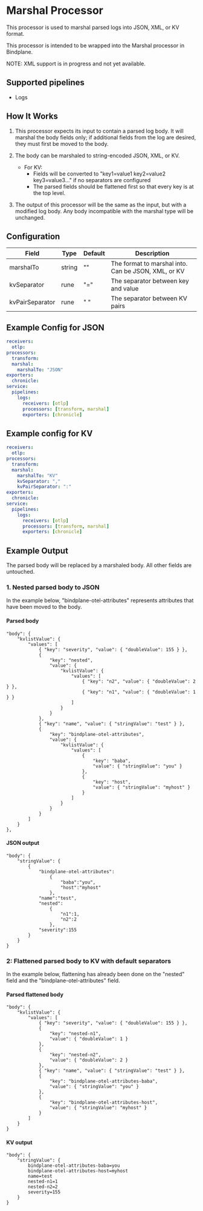 # Marshal Processor

This processor is used to marshal parsed logs into JSON, XML, or KV format.

This processor is intended to be wrapped into the Marshal processor in Bindplane.

NOTE: XML support is in progress and not yet available.

## Supported pipelines

- Logs

## How It Works

1. This processor expects its input to contain a parsed log body. It will marshal the body fields only; if additional fields from the log are desired, they must first be moved to the body.

2. The body can be marshaled to string-encoded JSON, XML, or KV.

   - For KV:
     - Fields will be converted to "key1=value1 key2=value2 key3=value3..." if no separators are configured
     - The parsed fields should be flattened first so that every key is at the top level.

3. The output of this processor will be the same as the input, but with a modified log body. Any body incompatible with the marshal type will be unchanged.

## Configuration

| Field           | Type   | Default | Description                                         |
| --------------- | ------ | ------- | --------------------------------------------------- |
| marshalTo       | string | ""      | The format to marshal into. Can be JSON, XML, or KV |
| kvSeparator     | rune   | "="     | The separator between key and value                 |
| kvPairSeparator | rune   | " "     | The separator between KV pairs                      |

## Example Config for JSON

```yaml
receivers:
  otlp:
processors:
  transform:
  marshal:
    marshalTo: "JSON"
exporters:
  chronicle:
service:
  pipelines:
    logs:
      receivers: [otlp]
      processors: [transform, marshal]
      exporters: [chronicle]
```

## Example config for KV

```yaml
receivers:
  otlp:
processors:
  transform:
  marshal:
    marshalTo: "KV"
    kvSeparator: ","
    kvPairSeparator: ":"
exporters:
  chronicle:
service:
  pipelines:
    logs:
      receivers: [otlp]
      processors: [transform, marshal]
      exporters: [chronicle]
```

## Example Output

The parsed body will be replaced by a marshaled body. All other fields are untouched.

### 1. Nested parsed body to JSON

In the example below, "bindplane-otel-attributes" represents attributes that have been moved to the body.

#### Parsed body

```
"body": {
    "kvlistValue": {
        "values": [
            { "key": "severity", "value": { "doubleValue": 155 } },
            {
                "key": "nested",
                "value": {
                    "kvlistValue": {
                        "values": [
                            { "key": "n2", "value": { "doubleValue": 2 } },
                            { "key": "n1", "value": { "doubleValue": 1 } }
                        ]
                    }
                }
            },
            { "key": "name", "value": { "stringValue": "test" } },
            {
                "key": "bindplane-otel-attributes",
                "value": {
                    "kvlistValue": {
                        "values": [
                            {
                                "key": "baba",
                                "value": { "stringValue": "you" }
                            },
                            {
                                "key": "host",
                                "value": { "stringValue": "myhost" }
                            }
                        ]
                    }
                }
            }
        ]
    }
},

```

#### JSON output

```
"body": {
    "stringValue": {
        {
            "bindplane-otel-attributes":
                {
                    "baba":"you",
                    "host":"myhost"
                },
            "name":"test",
            "nested":
                {
                    "n1":1,
                    "n2":2
                },
            "severity":155
        }
    }
}
```

### 2: Flattened parsed body to KV with default separators

In the example below, flattening has already been done on the "nested" field and the "bindplane-otel-attributes" field.

#### Parsed flattened body

```
"body": {
    "kvlistValue": {
        "values": [
            { "key": "severity", "value": { "doubleValue": 155 } },
            {
                "key": "nested-n1",
                "value": { "doubleValue": 1 }
            },
            {
                "key": "nested-n2",
                "value": { "doubleValue": 2 }
            },
            { "key": "name", "value": { "stringValue": "test" } },
            {
                "key": "bindplane-otel-attributes-baba",
                "value": { "stringValue": "you" }
            },
            {
                "key": "bindplane-otel-attributes-host",
                "value": { "stringValue": "myhost" }
            }
        ]
    }
}
```

#### KV output

```
"body": {
    "stringValue": {
        bindplane-otel-attributes-baba=you
        bindplane-otel-attributes-host=myhost
        name=test
        nested-n1=1
        nested-n2=2
        severity=155
    }
}
```
